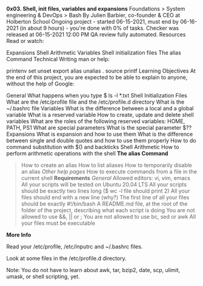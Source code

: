 **0x03. Shell, init files, variables and expansions**
 Foundations > System engineering & DevOps > Bash
  By Julien Barbier, co-founder & CEO at Holberton School
   Ongoing project - started 06-15-2021, must end by 06-16-2021 (in about 9 hours) - you're done with 0% of tasks.
    Checker was released at 06-15-2021 12:00 PM
     QA review fully automated.
     Resources
     Read or watch:

Expansions
Shell Arithmetic
Variables
Shell initialization files
The alias Command
Technical Writing
man or help:

printenv
set
unset
export
alias
unalias
.
source
printf
Learning Objectives
At the end of this project, you are expected to be able to explain to anyone, without the help of Google:

General
What happens when you type $ ls -l *.txt
Shell Initialization Files
What are the /etc/profile file and the /etc/profile.d directory
What is the ~/.bashrc file
Variables
What is the difference between a local and a global variable
What is a reserved variable
How to create, update and delete shell variables
What are the roles of the following reserved variables: HOME, PATH, PS1
What are special parameters
What is the special parameter $??
Expansions
What is expansion and how to use them
What is the difference between single and double quotes and how to use them properly
How to do command substitution with $() and backticks
Shell Arithmetic
How to perform arithmetic operations with the shell
**The alias Command**
>How to create an alias
>How to list aliases
>How to temporarily disable an alias
*Other help pages*
>  How to execute commands from a file in the current shell
**Requirements**
*General*
> Allowed editors: vi, vim, emacs
> All your scripts will be tested on Ubuntu 20.04 LTS
> All your scripts should be exactly two lines long ($ wc -l file should print 2)
> All your files should end with a new line (why?)
> The first line of all your files should be exactly #!/bin/bash
> A README.md file, at the root of the folder of the project, describing what each script is doing
> You are not allowed to use &&, || or ;
> You are not allowed to use bc, sed or awk
> All your files must be executable

**More Info**

Read your /etc/profile, /etc/inputrc and ~/.bashrc files.

Look at some files in the /etc/profile.d directory.

Note: You do not have to learn about awk, tar, bzip2, date, scp, ulimit, umask, or shell scripting, yet.